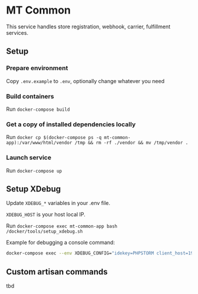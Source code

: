 # MT Common
This service handles store registration, webhook, carrier, fulfillment services.

## Setup

### Prepare environment
Copy `.env.example` to `.env`, optionally change whatever you need

### Build containers
Run `docker-compose build`

### Get a copy of installed dependencies locally
Run `docker cp $(docker-compose ps -q mt-common-app):/var/www/html/vendor /tmp && rm -rf ./vendor && mv /tmp/vendor .`

### Launch service
Run `docker-compose up`

## Setup XDebug

Update `XDEBUG_*` variables in your .env file.

`XDEBUG_HOST` is your host local IP.

Run `docker-compose exec mt-common-app bash /docker/tools/setup_xdebug.sh`

Example for debugging a console command:
```bash
docker-compose exec --env XDEBUG_CONFIG="idekey=PHPSTORM client_host=192.168.1.130 client_port=9003 mode=debug" --env PHP_IDE_CONFIG="serverName=mt-common-app" mt-common-app php artisan mt:expose-config
```

## Custom artisan commands

tbd
